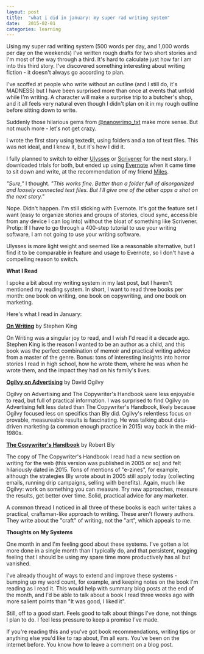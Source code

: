```yaml
---
layout: post
title:  "what i did in january: my super rad writing system"
date:   2015-02-01
categories: learning
---
```


Using my super rad writing system (500 words per day, and 1,000 words per day on the weekends) I've written rough drafts for two short stories and I'm most of the way through a third. It's hard to calculate just how far I am into this third story. I've discovered something interesting about writing fiction - it doesn't always go according to plan.

I've scoffed at people who write without an outline (and I still do, it's MADNESS) but I have been surprised more than once at events that unfold while I'm writing. A character will make a surprise trip to a butcher's shop, and it all feels very natural even though I didn't plan on it in my rough outline before sitting down to write.

Suddenly those hilarious gems from [@nanowrimo_txt](https://twitter.com/nanowrimo_txt) make more sense. But not much more - let's not get crazy.

I wrote the first story using textedit, using folders and a ton of text files. This was not ideal, and I knew it, but it's how I did it.

I fully planned to switch to either [Ulysses](http://www.ulyssesapp.com/) or [Scrivener](http://www.literatureandlatte.com/scrivener.php) for the next story. I downloaded trials for both, but ended up using [Evernote](https://evernote.com/) when it came time to sit down and write, at the recommendation of my friend [Miles](http://mileszs.com/).

*"Sure,"* I thought. *"This works fine. Better than a folder full of disorganized and loosely connected text files. But I'll give one of the other apps a shot on the next story."*

Nope. Didn't happen. I'm still sticking with Evernote. It's got the feature set I want (easy to organize stories and groups of stories, cloud sync, accessible from any device I can log into) without the bloat of something like Scrivener. Protip: If I have to go through a 400-step tutorial to use your writing software, I am not going to use your writing software.

Ulysses is more light weight and seemed like a reasonable alternative, but I find it to be comparable in feature and usage to Evernote, so I don't have a compelling reason to switch.

**What I Read**

I spoke a bit about my writing system in my last post, but I haven't mentioned my reading system. In short, I want to read three books per month: one book on writing, one book on copywriting, and one book on marketing.

Here's what I read in January:

**[On Writing](http://www.amazon.com/Writing-10th-Anniversary-Memoir-Craft/dp/1439156816/ref=sr_1_1?s=books&ie=UTF8&qid=1425703880&sr=1-1&keywords=on+writing)** by Stephen King

On Writing was a singular joy to read, and I wish I'd read it a decade ago. Stephen King is the reason I wanted to be an author as a child, and this book was the perfect combination of memoir and practical writing advice from a master of the genre. Bonus: tons of interesting insights into horror stories I read in high school, how he wrote them, where he was when he wrote them, and the impact they had on his family's lives.

**[Ogilvy on Advertising](http://www.amazon.com/Ogilvy-Advertising-David/dp/039472903X/ref=sr_1_1?s=books&ie=UTF8&qid=1425703914&sr=1-1&keywords=ogilvy+on+advertising)** by David Ogilvy

Ogilvy on Advertising and The Copywriter's Handbook were less enjoyable to read, but full of practical information. I was surprised to find Ogilvy on Advertising felt less dated than The Copywriter's Handbook, likely because Ogilvy focused less on specifics than Bly did. Ogilvy's relentless focus on provable, measureable results is fascinating. He was talking about data-driven marketing (a common enough practice in 2015) way back in the mid-1980s.

**[The Copywriter's Handbook](http://www.amazon.com/Copywriters-Handbook-Step---Step-Writing/dp/0805078045/ref=sr_1_1?s=books&ie=UTF8&qid=1425704153&sr=1-1&keywords=copywriter%27s+handbook)** by Robert Bly

The copy of The Copywriter's Handbook I read had a new section on writing for the web (this version was published in 2005 or so) and felt hilariously dated in 2015. Tons of mentions of "e-zines", for example, although the strategies Bly wrote about in 2005 still apply today (collecting emails, running drip campaigns, selling with benefits). Again, much like Ogilvy: work on something you can measure. Try new approaches, measure the results, get better over time. Solid, practical advice for any marketer.

A common thread I noticed in all three of these books is each writer takes a practical, craftsman-like approach to writing. These aren't flowery authors. They write about the "craft" of writing, not the "art", which appeals to me.

**Thoughts on My Systems**

One month in and I'm feeling good about these systems. I've gotten a lot more done in a single month than I typically do, and that persistent, nagging feeling that I should be using my spare time more productively has all but vanished.

I've already thought of ways to extend and improve these systems - bumping up my word count, for example, and keeping notes on the book I'm reading as I read it. This would help with summary blog posts at the end of the month, and I'd be able to talk about a book I read three weeks ago with more salient points than "It was good, I liked it".

Still, off to a good start. Feels good to talk about things I've done, not things I plan to do. I feel less pressure to keep a promise I've made.

If you're reading this and you've got book recommendations, writing tips or anything else you'd like to rap about, I'm all ears. You've been on the internet before. You know how to leave a comment on a blog post.
